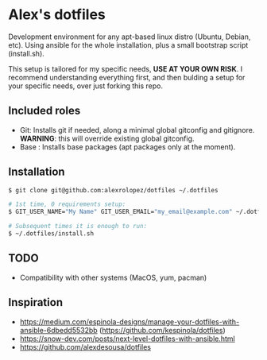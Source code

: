 # Alex's dotfiles
Development environment for any apt-based linux distro (Ubuntu, Debian, etc).
Using ansible for the whole installation, plus a small bootstrap script (install.sh).

This setup is tailored for my specific needs, **USE AT YOUR OWN RISK**.
I recommend understanding everything first, and then bulding a setup for your specific needs, over just forking this repo.

## Included roles
- Git: Installs git if needed, along a minimal global gitconfig and gitignore. **WARNING**: this will override existing global gitconfig.
- Base : Installs base packages (apt packages only at the moment).

## Installation

```bash
$ git clone git@github.com:alexrolopez/dotfiles ~/.dotfiles

# 1st time, 0 requirements setup:
$ GIT_USER_NAME="My Name" GIT_USER_EMAIL="my_email@example.com" ~/.dotfiles/install.sh

# Subsequent times it is enough to run:
$ ~/.dotfiles/install.sh
```

## TODO
- Compatibility with other systems (MacOS, yum, pacman)

## Inspiration
- https://medium.com/espinola-designs/manage-your-dotfiles-with-ansible-6dbedd5532bb (https://github.com/kespinola/dotfiles)
- https://snow-dev.com/posts/next-level-dotfiles-with-ansible.html 
- https://github.com/alexdesousa/dotfiles
